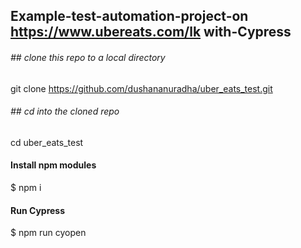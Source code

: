 ## Example-test-automation-project-on https://www.ubereats.com/lk with-Cypress

###### ## *clone this repo to a local directory* 
git clone https://github.com/dushananuradha/uber_eats_test.git 

###### ## *cd into the cloned repo*
cd uber_eats_test

#### Install npm modules		
$ npm i

#### Run Cypress
$ npm run cyopen
